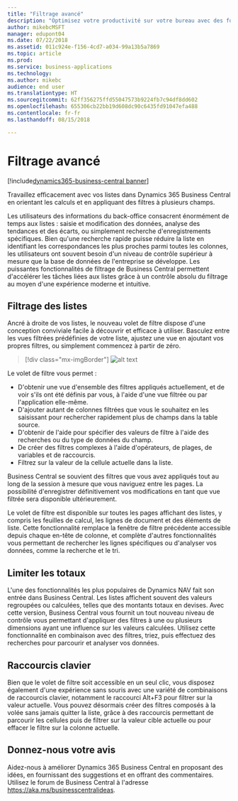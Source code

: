 ```yaml
---
title: "Filtrage avancé"
description: "Optimisez votre productivité sur votre bureau avec des fonctionnalités de filtrage puissantes."
author: mikebcMSFT
manager: edupont04
ms.date: 07/22/2018
ms.assetid: 011c924e-f156-4cd7-a034-99a13b5a7869
ms.topic: article
ms.prod: 
ms.service: business-applications
ms.technology: 
ms.author: mikebc
audience: end user
ms.translationtype: HT
ms.sourcegitcommit: 62ff356275ffd55047573b9224fb7c94df8dd602
ms.openlocfilehash: 655306cb22bb19d608dc90c6435fd91047efa488
ms.contentlocale: fr-fr
ms.lasthandoff: 08/15/2018

---
```

# <a name="advanced-filtering"></a>Filtrage avancé

[!include[dynamics365-business-central banner](../includes/dynamics365-business-central.md)]



Travaillez efficacement avec vos listes dans Dynamics 365 Business Central en orientant les calculs et en appliquant des filtres à plusieurs champs.

Les utilisateurs des informations du back-office consacrent énormément de temps aux listes : saisie et modification des données, analyse des tendances et des écarts, ou simplement recherche d'enregistrements spécifiques. Bien qu'une recherche rapide puisse réduire la liste en identifiant les correspondances les plus proches parmi toutes les colonnes, les utilisateurs ont souvent besoin d'un niveau de contrôle supérieur à mesure que la base de données de l'entreprise se développe. Les puissantes fonctionnalités de filtrage de Business Central permettent d'accélérer les tâches liées aux listes grâce à un contrôle absolu du filtrage au moyen d'une expérience moderne et intuitive.

## <a name="filtering-lists"></a>Filtrage des listes
Ancré à droite de vos listes, le nouveau volet de filtre dispose d'une conception conviviale facile à découvrir et efficace à utiliser. Basculez entre les vues filtrées prédéfinies de votre liste, ajustez une vue en ajoutant vos propres filtres, ou simplement commencez à partir de zéro.

> [!div class="mx-imgBorder"]
> ![alt text](media/list-page-with-advanced-filter.png "Concept de disposition anticipé pour un volet de filtre ancré en regard d'une liste.")

Le volet de filtre vous permet :

-   D'obtenir une vue d'ensemble des filtres appliqués actuellement, et de voir s'ils ont été définis par vous, à l'aide d'une vue filtrée ou par l'application elle-même.
-   D'ajouter autant de colonnes filtrées que vous le souhaitez en les saisissant pour rechercher rapidement plus de champs dans la table source.
-   D'obtenir de l'aide pour spécifier des valeurs de filtre à l'aide des recherches ou du type de données du champ.
-   De créer des filtres complexes à l'aide d'opérateurs, de plages, de variables et de raccourcis.
-   Filtrez sur la valeur de la cellule actuelle dans la liste.

Business Central se souvient des filtres que vous avez appliqués tout au long de la session à mesure que vous naviguez entre les pages. La possibilité d'enregistrer définitivement vos modifications en tant que vue filtrée sera disponible ultérieurement.

Le volet de filtre est disponible sur toutes les pages affichant des listes, y compris les feuilles de calcul, les lignes de document et des éléments de liste.
Cette fonctionnalité remplace la fenêtre de filtre précédente accessible depuis chaque en-tête de colonne, et complète d'autres fonctionnalités vous permettant de rechercher les lignes spécifiques ou d'analyser vos données, comme la recherche et le tri.

## <a name="limit-totals"></a>Limiter les totaux
L'une des fonctionnalités les plus populaires de Dynamics NAV fait son entrée dans Business Central. Les listes affichent souvent des valeurs regroupées ou calculées, telles que des montants totaux en devises. Avec cette version, Business Central vous fournit un tout nouveau niveau de contrôle vous permettant d'appliquer des filtres à une ou plusieurs dimensions ayant une influence sur les valeurs calculées. Utilisez cette fonctionnalité en combinaison avec des filtres, triez, puis effectuez des recherches pour parcourir et analyser vos données.

## <a name="keyboard-shortcuts"></a>Raccourcis clavier
Bien que le volet de filtre soit accessible en un seul clic, vous disposez également d'une expérience sans souris avec une variété de combinaisons de raccourcis clavier, notamment le raccourci Alt+F3 pour filtrer sur la valeur actuelle. Vous pouvez désormais créer des filtres composés à la volée sans jamais quitter la liste, grâce à des raccourcis permettant de parcourir les cellules puis de filtrer sur la valeur cible actuelle ou pour effacer le filtre sur la colonne actuelle.

<!--
### Who uses these features
These features are available to all desktop users without additional setup, in the browser or Windows 10 companion app.
## Status
### Availability
Cloud, on-premises, hybrid
### Regional availability
No regional restrictions. Available in all Dynamics 365 Business Central supported markets.
-->

## <a name="tell-us-what-you-think"></a>Donnez-nous votre avis
Aidez-nous à améliorer Dynamics 365 Business Central en proposant des idées, en fournissant des suggestions et en offrant des commentaires. Utilisez le forum de Business Central à l'adresse https://aka.ms/businesscentralideas.

